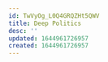 ```yaml
---
id: TwVyOg_L0Q4GRQZHt5QWV
title: Deep Politics
desc: ''
updated: 1644961726957
created: 1644961726957
---
```


